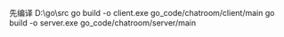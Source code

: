 先编译
D:\go\src
go build -o client.exe go_code/chatroom/client/main
go build -o server.exe go_code/chatroom/server/main